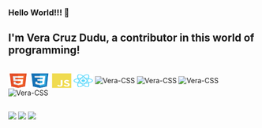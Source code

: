 ### Hello World!!! 👋
## I'm Vera Cruz Dudu, a contributor in this world of programming!

<div style="display: inline_block"><br>
  <img align="center" alt="Vera-HTML" height="30" width="40" src="https://raw.githubusercontent.com/devicons/devicon/master/icons/html5/html5-original.svg">
  <img align="center" alt="Vera-CSS" height="30" width="40" src="https://raw.githubusercontent.com/devicons/devicon/master/icons/css3/css3-original.svg">
  <img align="center" alt="Vera-Js" height="30" width="40" src="https://raw.githubusercontent.com/devicons/devicon/master/icons/javascript/javascript-plain.svg">
  <img align="center" alt="Vera-React" height="30" width="40" src="https://raw.githubusercontent.com/devicons/devicon/master/icons/react/react-original.svg">
  <img align="center" alt="Vera-CSS" height="30" width="40" src="https://cdn.jsdelivr.net/gh/devicons/devicon/icons/git/git-original.svg">
  <img align="center" alt="Vera-CSS" height="30" width="40" color="#fff" src="https://cdn.jsdelivr.net/gh/devicons/devicon/icons/cplusplus/cplusplus-original.svg">
  <img align="center" alt="Vera-CSS" height="30" width="40" color="#fff" src="https://cdn.jsdelivr.net/gh/devicons/devicon/icons/php/php-original.svg">
  <img align="center" alt="Vera-CSS" height="30" width="40" color="#fff" src="https://cdn.jsdelivr.net/gh/devicons/devicon/icons/mysql/mysql-original.svg">
</div>

##
 
<div> 
  <a href="https://www.instagram.com/just_vera_cruz/" target="_blank"><img src="https://img.shields.io/badge/-Instagram-%23E4405F?style=for-the-badge&logo=instagram&logoColor=white" target="_blank"></a>
  <a href = "mailto:contatoveracruzdudu@gmail.com"><img src="https://img.shields.io/badge/-Gmail-%23333?style=for-the-badge&logo=gmail&logoColor=white" target="_blank"></a>
  <a href="https://www.linkedin.com/in/vera-cruz-d%C3%BAd%C3%BA-81854a279/" target="_blank"><img src="https://img.shields.io/badge/-LinkedIn-%230077B5?style=for-the-badge&logo=linkedin&logoColor=white" target="_blank"></a> 
</div>
